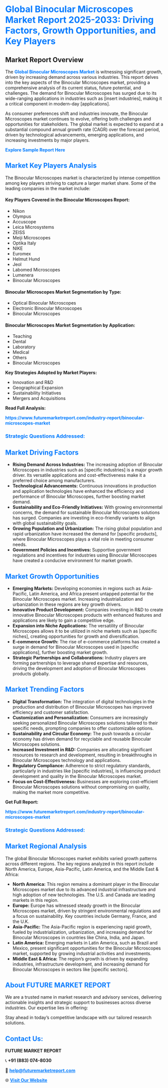 <h1 style="color: #007BFF;">Global Binocular Microscopes Market Report 2025-2033: Driving Factors, Growth Opportunities, and Key Players</h1>

<section id="overview">
<h2>Market Report Overview</h2>
<p>The <a href="https://www.futuremarketreport.com/industry-report/binocular-microscopes-market" style="color: #007BFF; text-decoration: none;"><strong>Global Binocular Microscopes Market</strong></a> is witnessing significant growth, driven by increasing demand across various industries. This report delves into the key aspects of the Binocular Microscopes market, providing a comprehensive analysis of its current status, future potential, and challenges. The demand for Binocular Microscopes has surged due to its wide-ranging applications in industries such as [insert industries], making it a critical component in modern-day [applications].</p>
<p>As consumer preferences shift and industries innovate, the Binocular Microscopes market continues to evolve, offering both challenges and opportunities for stakeholders. The global market is expected to expand at a substantial compound annual growth rate (CAGR) over the forecast period, driven by technological advancements, emerging applications, and increasing investments by major players.</p>
</section>

<section id="overview">
<p><a href="https://www.futuremarketreport.com/request-sample/reportId=99862" style="color: #007BFF; text-decoration: none;"><strong>Explore Sample Report Here</strong></a></p>
</section>

<section id="key-players">
<h2 style="color: #007BFF;">Market Key Players Analysis</h2>
<p>The Binocular Microscopes market is characterized by intense competition among key players striving to capture a larger market share. Some of the leading companies in the market include:</p>
<h4>Key Players Covered in the Binocular Microscopes Report:</h4>
<ul><li>Nikon</li><li>Olympus</li><li>Accuscope</li><li>Leica Microsystems</li><li>ZEISS</li><li>Meiji Microscopes</li><li>Optika Italy</li><li>NIKE</li><li>Euromex</li><li>Helmut Hund</li><li>Jeol</li><li>Labomed Microscopes</li><li>Lumenera</li><li>Binocular Microscopes</li></ul>
<h4>Binocular Microscopes Market Segmentation by Type:</h4>
<ul><li>Optical Binocular Microscopes</li><li>Electronic Binocular Microscopes</li><li>Binocular Microscopes</li></ul>

<h4>Binocular Microscopes Market Segmentation by Application:</h4>
<ul><li>Teaching</li><li>Dental</li><li>Laboratory</li><li>Medical</li><li>Others</li><li>Binocular Microscopes</li></ul>
<p><strong>Key Strategies Adopted by Market Players:</strong></p>
<ul>
<li>Innovation and R&D</li>
<li>Geographical Expansion</li>
<li>Sustainability Initiatives</li>
<li>Mergers and Acquisitions</li>
</ul>
</section>

<section>
<p><strong>Read Full Analysis: </strong></p><a href="https://www.futuremarketreport.com/industry-report/binocular-microscopes-market" style="color: #007BFF; text-decoration: none;"><strong>https://www.futuremarketreport.com/industry-report/binocular-microscopes-market</strong></a>
<h3 style="color: #007BFF;">Strategic Questions Addressed:</h3>
</section>

<section id="driving-factors">
<h2 style="color: #007BFF;">Market Driving Factors</h2>
<ul>
<li><strong>Rising Demand Across Industries:</strong> The increasing adoption of Binocular Microscopes in industries such as [specific industries] is a major growth driver. Its versatile applications and cost-effectiveness make it a preferred choice among manufacturers.</li>
<li><strong>Technological Advancements:</strong> Continuous innovations in production and application technologies have enhanced the efficiency and performance of Binocular Microscopes, further boosting market demand.</li>
<li><strong>Sustainability and Eco-Friendly Initiatives:</strong> With growing environmental concerns, the demand for sustainable Binocular Microscopes solutions has surged. Companies are investing in eco-friendly variants to align with global sustainability goals.</li>
<li><strong>Growing Population and Urbanization:</strong> The rising global population and rapid urbanization have increased the demand for [specific products], where Binocular Microscopes plays a vital role in meeting consumer needs.</li>
<li><strong>Government Policies and Incentives:</strong> Supportive government regulations and incentives for industries using Binocular Microscopes have created a conducive environment for market growth.</li>
</ul>
</section>

<section id="growth-opportunities">
<h2 style="color: #007BFF;">Market Growth Opportunities</h2>
<ul>
<li><strong>Emerging Markets:</strong> Developing economies in regions such as Asia-Pacific, Latin America, and Africa present untapped potential for the Binocular Microscopes market. Increasing industrialization and urbanization in these regions are key growth drivers.</li>
<li><strong>Innovative Product Development:</strong> Companies investing in R&D to create innovative Binocular Microscopes products with enhanced features and applications are likely to gain a competitive edge.</li>
<li><strong>Expansion into Niche Applications:</strong> The versatility of Binocular Microscopes allows it to be utilized in niche markets such as [specific niches], creating opportunities for growth and diversification.</li>
<li><strong>E-commerce Growth:</strong> The rise of e-commerce platforms has created a surge in demand for Binocular Microscopes used in [specific applications], further boosting market growth.</li>
<li><strong>Strategic Partnerships and Collaborations:</strong> Industry players are forming partnerships to leverage shared expertise and resources, driving the development and adoption of Binocular Microscopes products globally.</li>
</ul>
</section>

<section id="trending-factors">
<h2 style="color: #007BFF;">Market Trending Factors</h2>
<ul>
<li><strong>Digital Transformation:</strong> The integration of digital technologies in the production and distribution of Binocular Microscopes has improved efficiency and customer satisfaction.</li>
<li><strong>Customization and Personalization:</strong> Consumers are increasingly seeking personalized Binocular Microscopes solutions tailored to their specific needs, prompting companies to offer customizable options.</li>
<li><strong>Sustainability and Circular Economy:</strong> The push towards a circular economy has driven demand for recyclable and reusable Binocular Microscopes solutions.</li>
<li><strong>Increased Investment in R&D:</strong> Companies are allocating significant resources to research and development, resulting in breakthroughs in Binocular Microscopes technology and applications.</li>
<li><strong>Regulatory Compliance:</strong> Adherence to strict regulatory standards, particularly in industries like [specific industries], is influencing product development and quality in the Binocular Microscopes market.</li>
<li><strong>Focus on Cost-Effectiveness:</strong> Businesses are exploring cost-efficient Binocular Microscopes solutions without compromising on quality, making the market more competitive.</li>
</ul>
</section>

<section>
<p><strong>Get Full Report: </strong></p><a href="https://www.futuremarketreport.com/industry-report/binocular-microscopes-market" style="color: #007BFF; text-decoration: none;"><strong>https://www.futuremarketreport.com/industry-report/binocular-microscopes-market</strong></a>
<h3 style="color: #007BFF;">Strategic Questions Addressed:</h3>
</section>


<section id="regional-analysis">
<h2 style="color: #007BFF;">Market Regional Analysis</h2>
<p>The global Binocular Microscopes market exhibits varied growth patterns across different regions. The key regions analyzed in this report include North America, Europe, Asia-Pacific, Latin America, and the Middle East & Africa:</p>
<ul>
<li><strong>North America:</strong> This region remains a dominant player in the Binocular Microscopes market due to its advanced industrial infrastructure and high adoption of new technologies. The U.S. and Canada are leading markets in this region.</li>
<li><strong>Europe:</strong> Europe has witnessed steady growth in the Binocular Microscopes market, driven by stringent environmental regulations and a focus on sustainability. Key countries include Germany, France, and the U.K.</li>
<li><strong>Asia-Pacific:</strong> The Asia-Pacific region is experiencing rapid growth, fueled by industrialization, urbanization, and increasing demand for Binocular Microscopes in countries like China, India, and Japan.</li>
<li><strong>Latin America:</strong> Emerging markets in Latin America, such as Brazil and Mexico, present significant opportunities for the Binocular Microscopes market, supported by growing industrial activities and investments.</li>
<li><strong>Middle East & Africa:</strong> The region’s growth is driven by expanding industries, infrastructure development, and increasing demand for Binocular Microscopes in sectors like [specific sectors].</li>
</ul>
</section>

<footer>
<h2 style="color: #007BFF;">About FUTURE MARKET REPORT</h2>
<p>We are a trusted name in market research and advisory services, delivering actionable insights and strategic support to businesses across diverse industries. Our expertise lies in offering:</p>

<p>Stay ahead in today’s competitive landscape with our tailored research solutions.</p>

<h2 style="color: #007BFF;">Contact Us:</h2>
<p><strong>FUTURE MARKET REPORT</strong></p>
<p>📞 <strong>+91 (883) 074-8030</strong></p>
<p>📧 <strong><a href="mailto:help@futuremarketreport.com" style="color: #007BFF;">help@futuremarketreport.com</a></strong></p>
<p>🌐 <strong><a href="https://www.futuremarketreport.com/" style="color: #007BFF;">Visit Our Website</a></strong></p>
</footer>